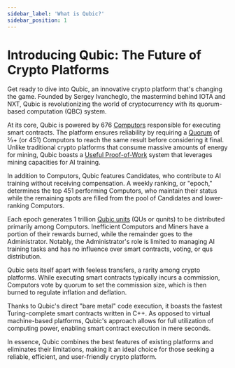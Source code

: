 ```yaml
---
sidebar_label: 'What is Qubic?'
sidebar_position: 1
---
```


# Introducing Qubic: The Future of Crypto Platforms

Get ready to dive into Qubic, an innovative crypto platform that's changing the game. Founded by Sergey Ivancheglo, the mastermind behind IOTA and NXT, Qubic is revolutionizing the world of cryptocurrency with its quorum-based computation (QBC) system.

At its core, Qubic is powered by 676 [Computors](/learn/computor) responsible for executing smart contracts. The platform ensures reliability by requiring a [Quorum](/learn/quorum) of ⅔+ (or 451) Computors to reach the same result before considering it final. Unlike traditional crypto platforms that consume massive amounts of energy for mining, Qubic boasts a [Useful Proof-of-Work](/learn/pouw) system that leverages mining capacities for AI training.

In addition to Computors, Qubic features Candidates, who contribute to AI training without receiving compensation. A weekly ranking, or "epoch," determines the top 451 performing Computors, who maintain their status while the remaining spots are filled from the pool of Candidates and lower-ranking Computors.

Each epoch generates 1 trillion [Qubic units](/learn/tokenomics) (QUs or qunits) to be distributed primarily among Computors. Inefficient Computors and Miners have a portion of their rewards burned, while the remainder goes to the Administrator. Notably, the Administrator's role is limited to managing AI training tasks and has no influence over smart contracts, voting, or qus distribution.

Qubic sets itself apart with feeless transfers, a rarity among crypto platforms. While executing smart contracts typically incurs a commission, Computors vote by quorum to set the commission size, which is then burned to regulate inflation and deflation.

Thanks to Qubic's direct "bare metal" code execution, it boasts the fastest Turing-complete smart contracts written in C++. As opposed to virtual machine-based platforms, Qubic's approach allows for full utilization of computing power, enabling smart contract execution in mere seconds.

In essence, Qubic combines the best features of existing platforms and eliminates their limitations, making it an ideal choice for those seeking a reliable, efficient, and user-friendly crypto platform.